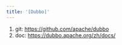 ```yaml
---
title: '[Dubbo]'
---
```


1. git: <https://github.com/apache/dubbo>
2. doc: <https://dubbo.apache.org/zh/docs/>

